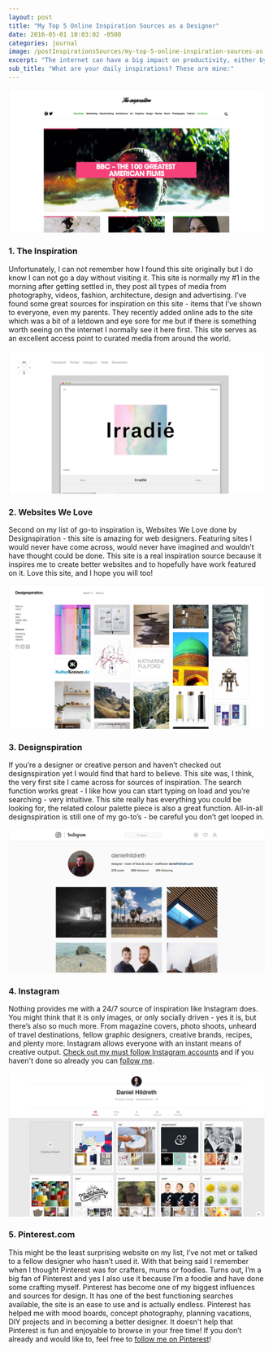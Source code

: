 ```yaml
---
layout: post
title: "My Top 5 Online Inspiration Sources as a Designer"
date: 2016-05-01 10:03:02 -0500
categories: journal
image: /postInspirationsSources/my-top-5-online-inspiration-sources-as-a-designer-featured.jpg
excerpt: "The internet can have a big impact on productivity, either by helping it or dragging you down a loop of pointless cat videos, so today I'm going to share with you some of my favourite sources of design inspiration online."
sub_title: "What are your daily inspirations? These are mine:"
---
```


<div class="postImg">
  <a href="https://theinspiration.com">
    <img src="/img/postInspirationsSources/my-top-5-online-inspiration-sources-as-a-designer-the-inspiration.jpg" alt="Visit the Inspiration website" />
  </a>
</div>

### 1. The Inspiration

Unfortunately, I can not remember how I found this site originally but I do know I can not go a day without visiting it. This site is normally my #1 in the morning after getting settled in, they post all types of media from photography, videos, fashion, architecture, design and advertising. I’ve found some great sources for inspiration on this site - items that I’ve shown to everyone, even my parents. They recently added online ads to the site which was a bit of a letdown and eye sore for me but if there is something worth seeing on the internet I normally see it here first. This site serves as an excellent access point to curated media from around the world.

<div class="postImg">
  <a href="https://mindsparklemag.com/category/website/">
    <img src="/img/postInspirationsSources/my-top-5-online-inspiration-sources-as-a-designer-websites-we-love.jpg" alt="Visit Websites we love" />
  </a>
</div>

### 2. Websites We Love

Second on my list of go-to inspiration is, Websites We Love done by Designspiration - this site is amazing for web designers. Featuring sites I would never have come across, would never have imagined and wouldn’t have thought could be done. This site is a real inspiration source because it inspires me to create better websites and to hopefully have work featured on it. Love this site, and I hope you will too!

<div class="postImg">
  <a href="https://designspiration.net/">
    <img src="/img/postInspirationsSources/my-top-5-online-inspiration-sources-as-a-designer-designspiration.jpg" alt="Visit Designspiration" />
  </a>
</div>

### 3. Designspiration

If you’re a designer or creative person and haven’t checked out designspiration yet I would find that hard to believe. This site was, I think, the very first site I came across for sources of inspiration. The search function works great - I like how you can start typing on load and you’re searching - very intuitive. This site really has everything you could be looking for, the related colour palette piece is also a great function. All-in-all designspiration is still one of my go-to’s - be careful you don’t get looped in.

<div class="postImg">
  <a href="https://instagram.com/danielhildreth">
    <img src="/img/postInspirationsSources/my-top-5-online-inspiration-sources-as-a-designer-instagram.jpg" alt="Daniel Hildreth's instagram" />
  </a>
</div>

### 4. Instagram

Nothing provides me with a 24/7 source of inspiration like Instagram does. You might think that it is only images, or only socially driven - yes it is, but there’s also so much more. From magazine covers, photo shoots, unheard of travel destinations, fellow graphic designers, creative brands, recipes, and plenty more. Instagram allows everyone with an instant means of creative output. [Check out my must follow Instagram accounts](/journal/my-must-follow-instagram-accounts) and if you haven't done so already you can [follow me](https://www.instagram.com/danielhildreth/).

<div class="postImg">
  <a href="https://www.pinterest.com/danielhildreth/">
    <img src="/img/postInspirationsSources/my-top-5-online-inspiration-sources-as-a-designer-pinterest.jpg" alt="Daniel Hildreth's Pinterest" />
  </a>
</div>

### 5. Pinterest.com

This might be the least surprising website on my list, I’ve not met or talked to a fellow designer who hasn’t used it. With that being said I remember when I thought Pinterest was for crafters, mums or foodies. Turns out, I’m a big fan of Pinterest and yes I also use it because I’m a foodie and have done some crafting myself. Pinterest has become one of my biggest influences and sources for design. It has one of the best functioning searches available, the site is an ease to use and is actually endless. Pinterest has helped me with mood boards, concept photography, planning vacations, DIY projects and in becoming a better designer. It doesn't help that Pinterest is fun and enjoyable to browse in your free time! If you don’t already and would like to, feel free to [follow me on Pinterest](https://www.pinterest.com/danielhildreth/)!
